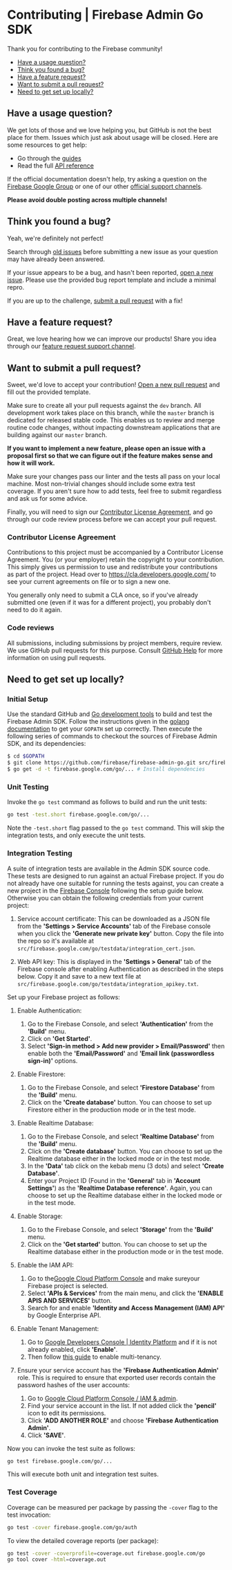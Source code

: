 # Contributing | Firebase Admin Go SDK

Thank you for contributing to the Firebase community!

 - [Have a usage question?](#question)
 - [Think you found a bug?](#issue)
 - [Have a feature request?](#feature)
 - [Want to submit a pull request?](#submit)
 - [Need to get set up locally?](#local-setup)


## <a name="question"></a>Have a usage question?

We get lots of those and we love helping you, but GitHub is not the best place for them. Issues
which just ask about usage will be closed. Here are some resources to get help:

- Go through the [guides](https://firebase.google.com/docs/admin/setup/)
- Read the full [API reference](https://godoc.org/firebase.google.com/go)

If the official documentation doesn't help, try asking a question on the
[Firebase Google Group](https://groups.google.com/forum/#!forum/firebase-talk/) or one of our
other [official support channels](https://firebase.google.com/support/).

**Please avoid double posting across multiple channels!**


## <a name="issue"></a>Think you found a bug?

Yeah, we're definitely not perfect!

Search through [old issues](https://github.com/firebase/firebase-admin-go/issues) before
submitting a new issue as your question may have already been answered.

If your issue appears to be a bug, and hasn't been reported,
[open a new issue](https://github.com/firebase/firebase-admin-go/issues/new). Please use the
provided bug report template and include a minimal repro.

If you are up to the challenge, [submit a pull request](#submit) with a fix!


## <a name="feature"></a>Have a feature request?

Great, we love hearing how we can improve our products! Share you idea through our
[feature request support channel](https://firebase.google.com/support/contact/bugs-features/).


## <a name="submit"></a>Want to submit a pull request?

Sweet, we'd love to accept your contribution!
[Open a new pull request](https://github.com/firebase/firebase-admin-go/pull/new/master) and fill
out the provided template.

Make sure to create all your pull requests against the `dev` branch. All development
work takes place on this branch, while the `master` branch is dedicated for released
stable code. This enables us to review and merge routine code changes, without
impacting downstream applications that are building against our `master`
branch.

**If you want to implement a new feature, please open an issue with a proposal first so that we can
figure out if the feature makes sense and how it will work.**

Make sure your changes pass our linter and the tests all pass on your local machine.
Most non-trivial changes should include some extra test coverage. If you aren't sure how to add
tests, feel free to submit regardless and ask us for some advice.

Finally, you will need to sign our
[Contributor License Agreement](https://cla.developers.google.com/about/google-individual),
and go through our code review process before we can accept your pull request.

### Contributor License Agreement

Contributions to this project must be accompanied by a Contributor License
Agreement. You (or your employer) retain the copyright to your contribution.
This simply gives us permission to use and redistribute your contributions as
part of the project. Head over to <https://cla.developers.google.com/> to see
your current agreements on file or to sign a new one.

You generally only need to submit a CLA once, so if you've already submitted one
(even if it was for a different project), you probably don't need to do it
again.

### Code reviews

All submissions, including submissions by project members, require review. We
use GitHub pull requests for this purpose. Consult
[GitHub Help](https://help.github.com/articles/about-pull-requests/) for more
information on using pull requests.

## <a name="local-setup"></a>Need to get set up locally?

### Initial Setup

Use the standard GitHub and [Go development tools](https://golang.org/doc/cmd)
to build and test the Firebase Admin SDK. Follow the instructions given in
the [golang documentation](https://golang.org/doc/code.html) to get your
`GOPATH` set up correctly. Then execute the following series of commands
to checkout the sources of Firebase Admin SDK, and its dependencies:

```bash
$ cd $GOPATH
$ git clone https://github.com/firebase/firebase-admin-go.git src/firebase.google.com/go
$ go get -d -t firebase.google.com/go/... # Install dependencies
```

### Unit Testing

Invoke the `go test` command as follows to build and run the unit tests:

```bash
go test -test.short firebase.google.com/go/...
```

Note the `-test.short` flag passed to the `go test` command. This will skip
the integration tests, and only execute the unit tests.

### Integration Testing

A suite of integration tests are available in the Admin SDK source code. These tests
are designed to run against an actual Firebase project. If you do not already have one
suitable for running the tests against, you can create a new project in the
[Firebase Console](https://console.firebase.google.com) following the setup guide below.
Otherwise you can obtain the following credentials from your current project:


1. Service account certificate: This can be downloaded as a JSON file from the
**'Settings > Service Accounts'** tab of the Firebase console when you click the
**'Generate new private key'** button. Copy the file into the repo so it's available 
at `src/firebase.google.com/go/testdata/integration_cert.json`.


2. Web API key: This is displayed in the **'Settings > General'** tab of the Firebase console
after enabling Authentication as described in the steps below. Copy it and save to a new text
file at `src/firebase.google.com/go/testdata/integration_apikey.txt`.


Set up your Firebase project as follows:


1. Enable Authentication:
   1. Go to the Firebase Console, and select **'Authentication'** from the **'Build'** menu.
   2. Click on **'Get Started'**.
   3. Select **'Sign-in method > Add new provider > Email/Password'** then enable both the
   **'Email/Password'** and **'Email link (passwordless sign-in)'** options.


2. Enable Firestore:
   1. Go to the Firebase Console, and select **'Firestore Database'** from the **'Build'** menu.
   2. Click on the **'Create database'** button. You can choose to set up Firestore either in
   the production mode or in the test mode.


3. Enable Realtime Database:
   1. Go to the Firebase Console, and select **'Realtime Database'** from the **'Build'** menu.
   2. Click on the **'Create database'** button. You can choose to set up the Realtime database
   either in the locked mode or in the test mode.
   3. In the **'Data'** tab click on the kebab menu (3 dots) and select **'Create Database'**.
   4. Enter your Project ID (Found in the **'General'** tab in **'Account Settings'**) as the
   **'Realtime Database reference'**. Again, you can choose to set up the Realtime database
   either in the locked mode or in the test mode.


4. Enable Storage:
   1. Go to the Firebase Console, and select **'Storage'** from the **'Build'** menu.
   2. Click on the **'Get started'** button. You can choose to set up the Realtime database
   either in the production mode or in the test mode.


5. Enable the IAM API:
   1. Go to the[Google Cloud Platform Console](https://console.cloud.google.com)
   and make sureyour Firebase project is selected.
   2. Select **'APIs & Services'** from the main menu, and click the
   **'ENABLE APIS AND SERVICES'** button.
   3. Search for and enable **'Identity and Access Management (IAM) API'** by Google Enterprise API.


6. Enable Tenant Management:
   1. Go to
   [Google Developers Console | Identity Platform](https://console.cloud.google.com/customer-identity/)
   and if it is not already enabled, click **'Enable'**.
   2. Then follow
   [this guide](https://cloud.google.com/identity-platform/docs/multi-tenancy-quickstart#enabling_multi-tenancy)
   to enable multi-tenancy.


7. Ensure your service account has the **'Firebase Authentication Admin'** role. This is required
to ensure that exported user records contain the password hashes of the user accounts:
   1. Go to [Google Cloud Platform Console / IAM & admin](https://console.cloud.google.com/iam-admin).
   2. Find your service account in the list. If not added click the **'pencil'** icon to edit its
   permissions.
   3. Click **'ADD ANOTHER ROLE'** and choose **'Firebase Authentication Admin'**.
   4. Click **'SAVE'**.


Now you can invoke the test suite as follows:

```bash
go test firebase.google.com/go/...
```

This will execute both unit and integration test suites.

### Test Coverage

Coverage can be measured per package by passing the `-cover` flag to the test invocation:

```bash
go test -cover firebase.google.com/go/auth
```

To view the detailed coverage reports (per package):

```bash
go test -cover -coverprofile=coverage.out firebase.google.com/go
go tool cover -html=coverage.out
```
